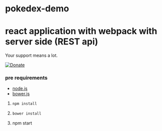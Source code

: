 # pokedex-demo
# react application with webpack with server side (REST api)

Your support means a lot.

[![Donate](https://img.shields.io/badge/Donate-PayPal-green.svg)](https://www.paypal.me/isabolic99)

### pre requirements

- [node.js](https://nodejs.org)
- [bower.js](https://bower.io)

1) ```bash
   npm install
   ```
2) ```bash
   bower install
   ```
3) npm start
